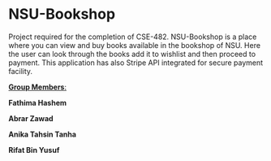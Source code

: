 # NSU-Bookshop
Project required for the completion of CSE-482. NSU-Bookshop is a place where you can view and buy books available in the bookshop of NSU. Here the user can look through the books add it to wishlist and then proceed to payment. This application has also Stripe API integrated for secure payment facility.

<p><strong><u>Group Members</u></strong><u>:</u></p>
<p><strong> Fathima Hashem</strong></p>
<p><strong> Abrar Zawad</strong></p>
<p><strong> Anika Tahsin Tanha</strong></p>
<p><strong>Rifat Bin Yusuf</strong></p>
